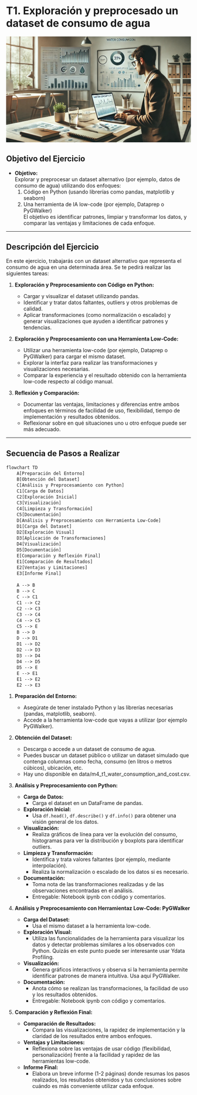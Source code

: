 # T1. Exploración y preprocesado un dataset de consumo de agua

![Analizando datos](data/img/m4_t1.jpg)

## **Objetivo del Ejercicio**

- **Objetivo:**  
  Explorar y preprocesar un dataset alternativo (por ejemplo, datos de consumo de agua) utilizando dos enfoques:  
  1. Código en Python (usando librerías como pandas, matplotlib y seaborn)  
  2. Una herramienta de IA low-code (por ejemplo, Dataprep o PyGWalker)  
  El objetivo es identificar patrones, limpiar y transformar los datos, y comparar las ventajas y limitaciones de cada enfoque.

---

## **Descripción del Ejercicio**

En este ejercicio, trabajarás con un dataset alternativo que representa el consumo de agua en una determinada área. Se te pedirá realizar las siguientes tareas:

1. **Exploración y Preprocesamiento con Código en Python:**  
   - Cargar y visualizar el dataset utilizando pandas.
   - Identificar y tratar datos faltantes, outliers y otros problemas de calidad.
   - Aplicar transformaciones (como normalización o escalado) y generar visualizaciones que ayuden a identificar patrones y tendencias.

2. **Exploración y Preprocesamiento con una Herramienta Low-Code:**  
   - Utilizar una herramienta low-code (por ejemplo, Dataprep o PyGWalker) para cargar el mismo dataset.
   - Explorar la interfaz para realizar las transformaciones y visualizaciones necesarias.
   - Comparar la experiencia y el resultado obtenido con la herramienta low-code respecto al código manual.

3. **Reflexión y Comparación:**  
   - Documentar las ventajas, limitaciones y diferencias entre ambos enfoques en términos de facilidad de uso, flexibilidad, tiempo de implementación y resultados obtenidos.
   - Reflexionar sobre en qué situaciones uno u otro enfoque puede ser más adecuado.

---

## **Secuencia de Pasos a Realizar**

```mermaid
flowchart TD
    A[Preparación del Entorno]
    B[Obtención del Dataset]
    C[Análisis y Preprocesamiento con Python]
    C1[Carga de Datos]
    C2[Exploración Inicial]
    C3[Visualización]
    C4[Limpieza y Transformación]
    C5[Documentación]
    D[Análisis y Preprocesamiento con Herramienta Low-Code]
    D1[Carga del Dataset]
    D2[Exploración Visual]
    D3[Aplicación de Transformaciones]
    D4[Visualización]
    D5[Documentación]
    E[Comparación y Reflexión Final]
    E1[Comparación de Resultados]
    E2[Ventajas y Limitaciones]
    E3[Informe Final]

    A --> B
    B --> C
    C --> C1
    C1 --> C2
    C2 --> C3
    C3 --> C4
    C4 --> C5
    C5 --> E
    B --> D
    D --> D1
    D1 --> D2
    D2 --> D3
    D3 --> D4
    D4 --> D5
    D5 --> E
    E --> E1
    E1 --> E2
    E2 --> E3

```

1. **Preparación del Entorno:**  
   - Asegúrate de tener instalado Python y las librerías necesarias (pandas, matplotlib, seaborn).  
   - Accede a la herramienta low-code que vayas a utilizar (por ejemplo PyGWalker).

2. **Obtención del Dataset:**  
   - Descarga o accede a un dataset de consumo de agua. 
   - Puedes buscar un dataset público o utilizar un dataset simulado que contenga columnas como fecha, consumo (en litros o metros cúbicos), ubicación, etc.
   - Hay uno disponible en data/m4_t1_water_consumption_and_cost.csv.

3. **Análisis y Preprocesamiento con Python:**
   - **Carga de Datos:**  
     - Carga el dataset en un DataFrame de pandas.
   - **Exploración Inicial:**  
     - Usa `df.head()`, `df.describe()` y `df.info()` para obtener una visión general de los datos.
   - **Visualización:**  
     - Realiza gráficos de línea para ver la evolución del consumo, histogramas para ver la distribución y boxplots para identificar outliers.
   - **Limpieza y Transformación:**  
     - Identifica y trata valores faltantes (por ejemplo, mediante interpolación).
     - Realiza la normalización o escalado de los datos si es necesario.
   - **Documentación:**  
     - Toma nota de las transformaciones realizadas y de las observaciones encontradas en el análisis.
     - Entregable: Notebook ipynb con código y comentarios.

4. **Análisis y Preprocesamiento con Herramientaz Low-Code: PyGWalker**
   - **Carga del Dataset:**  
     - Usa el mismo dataset a la herramienta low-code.
   - **Exploración Visual:**  
     - Utiliza las funcionalidades de la herramienta para visualizar los datos y detectar problemas similares a los observados con Python. Quizás en este punto puede ser interesante usar Ydata Profiling.
   - **Visualización:**  
     - Genera gráficos interactivos y observa si la herramienta permite identificar patrones de manera intuitiva. Usa aquí PyGWalker.
   - **Documentación:**  
     - Anota cómo se realizan las transformaciones, la facilidad de uso y los resultados obtenidos.
     - Entregable: Notebook ipynb con código y comentarios.

5. **Comparación y Reflexión Final:**
   - **Comparación de Resultados:**  
     - Compara las visualizaciones, la rapidez de implementación y la claridad de los resultados entre ambos enfoques.
   - **Ventajas y Limitaciones:**  
     - Reflexiona sobre las ventajas de usar código (flexibilidad, personalización) frente a la facilidad y rapidez de las herramientas low-code.
   - **Informe Final:**  
     - Elabora un breve informe (1-2 páginas) donde resumas los pasos realizados, los resultados obtenidos y tus conclusiones sobre cuándo es más conveniente utilizar cada enfoque.
